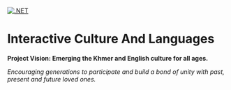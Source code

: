 [![.NET](https://github.com/marysaray/InteractiveCultureAndLanguages/actions/workflows/dotnet.yml/badge.svg)](https://github.com/marysaray/InteractiveCultureAndLanguages/actions/workflows/dotnet.yml)


# Interactive Culture And Languages
**Project Vision: Emerging the Khmer and English culture for all ages.**

*Encouraging generations to participate and build a bond of unity with past, present and future loved ones.*

